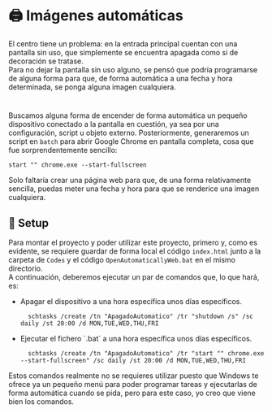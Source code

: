 # 🖨️ Imágenes automáticas

El centro tiene un problema: en la entrada principal cuentan con una pantalla sin uso, que simplemente se encuentra apagada como si de decoración se tratase.<br>
Para no dejar la pantalla sin uso alguno, se pensó que podría programarse de alguna forma para que, de forma automática a una fecha y hora determinada, se ponga alguna imagen cualquiera.<br>

#

Buscamos alguna forma de encender de forma automática un pequeño dispositivo conectado a la pantalla en cuestión, ya sea por una configuración, script u objeto externo. Posteriormente, generaremos un script en `batch` para abrir Google Chrome en pantalla completa, cosa que fue sorprendentemente sencillo:
```batch
start "" chrome.exe --start-fullscreen
```
Solo faltaría crear una página web para que, de una forma relativamente sencilla, puedas meter una fecha y hora para que se renderice una imagen cualquiera.

## 🔨 Setup

Para montar el proyecto y poder utilizar este proyecto, primero y, como es evidente, se requiere guardar de forma local el código `index.html` junto a la carpeta de `Codes` y el código `OpenAutomaticallyWeb.bat` en el mismo directorio.<br>
A continuación, deberemos ejecutar un par de comandos que, lo que hará, es:
<ul>
  <li>Apagar el dispositivo a una hora específica unos días específicos.
    
  ```batch
    schtasks /create /tn "ApagadoAutomatico" /tr "shutdown /s" /sc daily /st 20:00 /d MON,TUE,WED,THU,FRI
  ```

  </li>
  <li>Ejecutar el fichero `.bat` a una hora específica unos días específicos.
    
  ```batch
    schtasks /create /tn "ApagadoAutomatico" /tr "start "" chrome.exe --start-fullscreen" /sc daily /st 20:00 /d MON,TUE,WED,THU,FRI
  ```

  </li>
</ul>
Estos comandos realmente no se requieres utilizar puesto que Windows te ofrece ya un pequeño menú para poder programar tareas y ejecutarlas de forma automática cuando se pida, pero para este caso, yo creo que viene bien los comandos.
